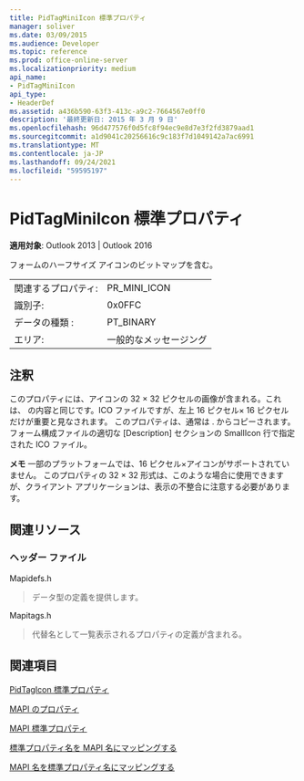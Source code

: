 ```yaml
---
title: PidTagMiniIcon 標準プロパティ
manager: soliver
ms.date: 03/09/2015
ms.audience: Developer
ms.topic: reference
ms.prod: office-online-server
ms.localizationpriority: medium
api_name:
- PidTagMiniIcon
api_type:
- HeaderDef
ms.assetid: a436b590-63f3-413c-a9c2-7664567e0ff0
description: '最終更新日: 2015 年 3 月 9 日'
ms.openlocfilehash: 96d477576f0d5fc8f94ec9e8d7e3f2fd3879aad1
ms.sourcegitcommit: a1d9041c20256616c9c183f7d1049142a7ac6991
ms.translationtype: MT
ms.contentlocale: ja-JP
ms.lasthandoff: 09/24/2021
ms.locfileid: "59595197"
---
```

# <a name="pidtagminiicon-canonical-property"></a>PidTagMiniIcon 標準プロパティ

  
  
**適用対象**: Outlook 2013 | Outlook 2016 
  
フォームのハーフサイズ アイコンのビットマップを含む。
  
|||
|:-----|:-----|
|関連するプロパティ:  <br/> |PR_MINI_ICON  <br/> |
|識別子:  <br/> |0x0FFC  <br/> |
|データの種類 :   <br/> |PT_BINARY  <br/> |
|エリア:  <br/> |一般的なメッセージング  <br/> |
   
## <a name="remarks"></a>注釈

このプロパティには、アイコンの 32 × 32 ピクセルの画像が含まれる。これは、 の内容と同じです。ICO ファイルですが、左上 16 ピクセル× 16 ピクセルだけが重要と見なされます。 このプロパティは、通常は . からコピーされます。フォーム構成ファイルの適切な [Description] セクションの SmallIcon 行で指定された ICO ファイル。
  
 **メモ** 一部のプラットフォームでは、16 ピクセル×アイコンがサポートされていません。 このプロパティの 32 × 32 形式は、このような場合に使用できますが、クライアント アプリケーションは、表示の不整合に注意する必要があります。 
  
## <a name="related-resources"></a>関連リソース

### <a name="header-files"></a>ヘッダー ファイル

Mapidefs.h
  
> データ型の定義を提供します。
    
Mapitags.h
  
> 代替名として一覧表示されるプロパティの定義が含まれる。
    
## <a name="see-also"></a>関連項目



[PidTagIcon 標準プロパティ](pidtagicon-canonical-property.md)


[MAPI のプロパティ](mapi-properties.md)
  
[MAPI 標準プロパティ](mapi-canonical-properties.md)
  
[標準プロパティ名を MAPI 名にマッピングする](mapping-canonical-property-names-to-mapi-names.md)
  
[MAPI 名を標準プロパティ名にマッピングする](mapping-mapi-names-to-canonical-property-names.md)


